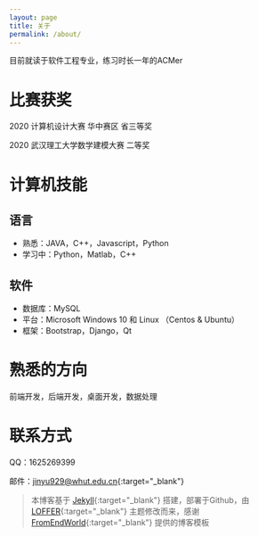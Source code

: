 ```yaml
---
layout: page
title: 关于
permalink: /about/
---
```


目前就读于软件工程专业，练习时长一年的ACMer

# 比赛获奖

2020 计算机设计大赛 华中赛区 省三等奖

2020 武汉理工大学数学建模大赛 二等奖

# 计算机技能

## 语言
* 熟悉：JAVA，C++，Javascript，Python
* 学习中：Python，Matlab，C++

## 软件
* 数据库：MySQL
* 平台：Microsoft Windows 10 和 Linux （Centos & Ubuntu）
* 框架：Bootstrap，Django，Qt

# 熟悉的方向

前端开发，后端开发，桌面开发，数据处理

# 联系方式

QQ：1625269399

邮件：[jinyu929@whut.edu.cn](mailto:jinyu929@whut.edu.cn){:target="_blank"}


>本博客基于 [Jekyll](https://jekyllcn.com/){:target="_blank"} 搭建，部署于Github，由 [LOFFER](https://github.com/FromEndWorld/LOFFER){:target="_blank"} 主题修改而来，感谢 [FromEndWorld](https://github.com/FromEndWorld){:target="_blank"} 提供的博客模板
